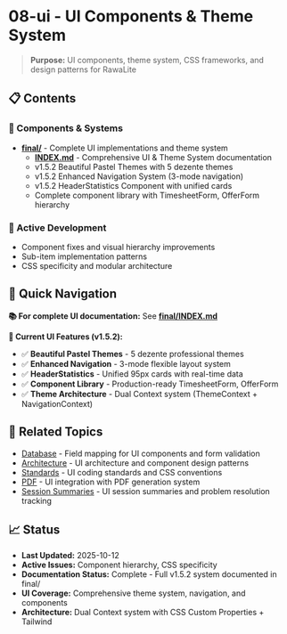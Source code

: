 # 08-ui - UI Components & Theme System

> **Purpose:** UI components, theme system, CSS frameworks, and design patterns for RawaLite

## 📋 **Contents**

### **📄 Components & Systems**
- **[final/](final/)** - Complete UI implementations and theme system
  - **[INDEX.md](final/INDEX.md)** - Comprehensive UI & Theme System documentation
  - v1.5.2 Beautiful Pastel Themes with 5 dezente themes
  - v1.5.2 Enhanced Navigation System (3-mode navigation)
  - v1.5.2 HeaderStatistics Component with unified cards
  - Complete component library with TimesheetForm, OfferForm hierarchy

### **🔧 Active Development**
- Component fixes and visual hierarchy improvements
- Sub-item implementation patterns
- CSS specificity and modular architecture

## 🎯 **Quick Navigation**

**📚 For complete UI documentation:** See **[final/INDEX.md](final/INDEX.md)**

**🎨 Current UI Features (v1.5.2):**
- ✅ **Beautiful Pastel Themes** - 5 dezente professional themes
- ✅ **Enhanced Navigation** - 3-mode flexible layout system  
- ✅ **HeaderStatistics** - Unified 95px cards with real-time data
- ✅ **Component Library** - Production-ready TimesheetForm, OfferForm
- ✅ **Theme Architecture** - Dual Context system (ThemeContext + NavigationContext)

## 🔗 **Related Topics**

- [Database](../05-database/) - Field mapping for UI components and form validation
- [Architecture](../02-architecture/) - UI architecture and component design patterns
- [Standards](../01-standards/) - UI coding standards and CSS conventions
- [PDF](../09-pdf/) - UI integration with PDF generation system
- [Session Summaries](../15-session-summary/) - UI session summaries and problem resolution tracking

## 📈 **Status**

- **Last Updated:** 2025-10-12
- **Active Issues:** Component hierarchy, CSS specificity
- **Documentation Status:** Complete - Full v1.5.2 system documented in final/
- **UI Coverage:** Comprehensive theme system, navigation, and components
- **Architecture:** Dual Context system with CSS Custom Properties + Tailwind